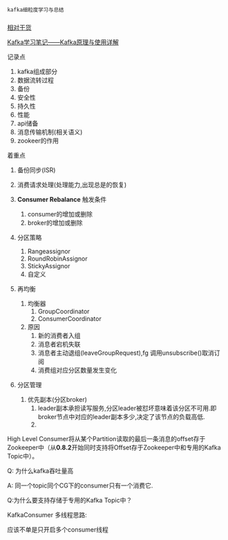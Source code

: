 ```
kafka细粒度学习与总结
```

### 

[相对干货](Kafka史上最详细原理总结)

[Kafka学习笔记——Kafka原理与使用详解](https://blog.csdn.net/fuyuwei2015/article/details/72943207)

记录点

1. kafka组成部分
2. 数据流转过程
3. 备份
4. 安全性
5. 持久性
6. 性能
7. api储备
8. 消息传输机制(相关语义)
9. zookeer的作用



着重点

1. 备份同步(ISR)
2. 消费请求处理(处理能力,出现总是的恢复)
3. **Consumer Rebalance** 触发条件
   1. consumer的增加或删除
   2. broker的增加或删除
4. 分区策略
   1. Rangeassignor
   2. RoundRobinAssignor
   3. StickyAssignor
   4. 自定义
5. 再均衡
   1. 均衡器
      1. GroupCoordinator
      2. ConsumerCoordinator
   2. 原因
      1. 新的消费者入组
      2. 消息者宕机失联
      3. 消息者主动退组(leaveGroupRequest),fg 调用unsubscribe()取消订阅
      4. 消费组对应分区数量发生变化

6. 分区管理
   1. 优先副本(分区broker)
      1. leader副本承担读写服务,分区leader被怼坏意味着该分区不可用.即broker节点中对应的leader副本多少,决定了该节点的负载高低.
      2. 







High Level Consumer将从某个Partition读取的最后一条消息的offset存于Zookeeper中（从**0.8.2**开始同时支持将Offset存于Zookeeper中和专用的Kafka Topic中）。





Q: 为什么kafka吞吐量高



A: 同一个topic同个CG下的consumer只有一个消费它.





Q:为什么要支持存储于专用的Kafka Topic中？





KafkaConsumer 多线程思路:

应该不单是只开启多个consumer线程





